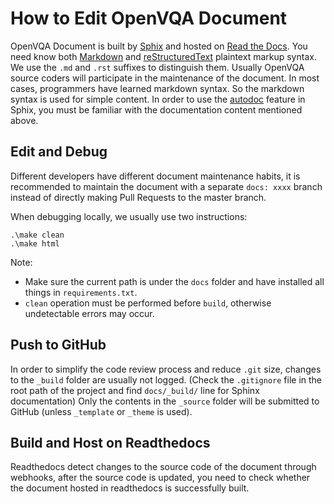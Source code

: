 # How to Edit OpenVQA Document

OpenVQA Document is built by [Sphix](https://www.sphinx-doc.org/en/master/) and hosted on [Read the Docs](https://readthedocs.org/).
You need know both [Markdown](https://markdown-zh.readthedocs.io/) and 
[reStructuredText](http://docutils.sourceforge.net/rst.html) plaintext markup syntax.
We use the `.md` and `.rst` suffixes to distinguish them. 
Usually OpenVQA source coders will participate in the maintenance of the document.
In most cases, programmers have learned markdown syntax. So the markdown syntax is used for simple content.
In order to use the [autodoc](https://www.sphinx-doc.org/ext/autodoc.html) feature in Sphix, 
you must be familiar with the documentation content mentioned above.


## Edit and Debug

Different developers have different document maintenance habits, 
it is recommended to maintain the document with a separate `docs: xxxx` branch 
instead of directly making Pull Requests to the master branch.

When debugging locally, we usually use two instructions:

```shell
.\make clean              
.\make html
```

Note: 

- Make sure the current path is under the `docs` folder and have installed all things in `requirements.txt`.
- `clean` operation must be performed before `build`, otherwise undetectable errors may occur.

## Push to GitHub

In order to simplify the code review process and reduce `.git` size, changes to the `_build` folder are usually not logged.
(Check the `.gitignore` file in the root path of the project and find `docs/_build/` line for Sphinx documentation)
Only the contents in the `_source` folder will be submitted to GitHub (unless `_template` or `_theme` is used).

## Build and Host on Readthedocs

Readthedocs detect changes to the source code of the document through webhooks, 
after the source code is updated, you need to check whether the document hosted in readthedocs is successfully built.